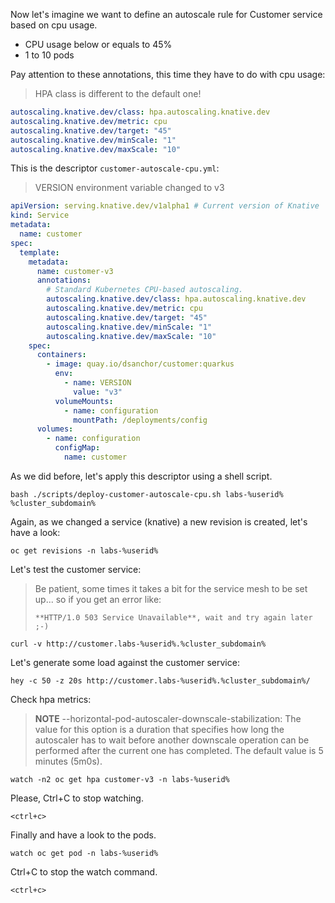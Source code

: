 Now let's imagine we want to define an autoscale rule for Customer service based on cpu usage.

- CPU usage below or equals to 45%
- 1 to 10 pods

Pay attention to these annotations, this time they have to do with cpu usage:

> HPA class is different to the default one!

```yaml
autoscaling.knative.dev/class: hpa.autoscaling.knative.dev
autoscaling.knative.dev/metric: cpu
autoscaling.knative.dev/target: "45"
autoscaling.knative.dev/minScale: "1"
autoscaling.knative.dev/maxScale: "10"
```

This is the descriptor `customer-autoscale-cpu.yml`:

> VERSION environment variable changed to v3

```yaml
apiVersion: serving.knative.dev/v1alpha1 # Current version of Knative
kind: Service
metadata:
  name: customer
spec:
  template:
    metadata:
      name: customer-v3
      annotations:
        # Standard Kubernetes CPU-based autoscaling.
        autoscaling.knative.dev/class: hpa.autoscaling.knative.dev
        autoscaling.knative.dev/metric: cpu
        autoscaling.knative.dev/target: "45"
        autoscaling.knative.dev/minScale: "1"
        autoscaling.knative.dev/maxScale: "10"
    spec:
      containers:
        - image: quay.io/dsanchor/customer:quarkus
          env:
            - name: VERSION
              value: "v3"
          volumeMounts:
            - name: configuration
              mountPath: /deployments/config
      volumes:
        - name: configuration
          configMap:
            name: customer


```

As we did before, let's apply this descriptor using a shell script.

```execute-1
bash ./scripts/deploy-customer-autoscale-cpu.sh labs-%userid% %cluster_subdomain%
```

Again, as we changed a service (knative) a new revision is created, let's have a look:

```execute-2
oc get revisions -n labs-%userid%
```

Let's test the customer service:

> Be patient, some times it takes a bit for the service mesh to be set up... so if you get an error like:
> ```
> **HTTP/1.0 503 Service Unavailable**, wait and try again later ;-)
> ```

```execute-1
curl -v http://customer.labs-%userid%.%cluster_subdomain%
```

Let's generate some load against the customer service:

```execute-1
hey -c 50 -z 20s http://customer.labs-%userid%.%cluster_subdomain%/
```

Check hpa metrics:

> **NOTE** --horizontal-pod-autoscaler-downscale-stabilization: The value for this option is a duration that specifies how long the autoscaler has to wait before another downscale operation can be performed after the current one has completed. The default value is 5 minutes (5m0s).

```execute-2
watch -n2 oc get hpa customer-v3 -n labs-%userid% 
```

Please, Ctrl+C to stop watching.

```execute-2
<ctrl+c>
```

Finally and have a look to the pods.

```execute-2
watch oc get pod -n labs-%userid%
```

Ctrl+C to stop the watch command.

```execute-2
<ctrl+c>
```